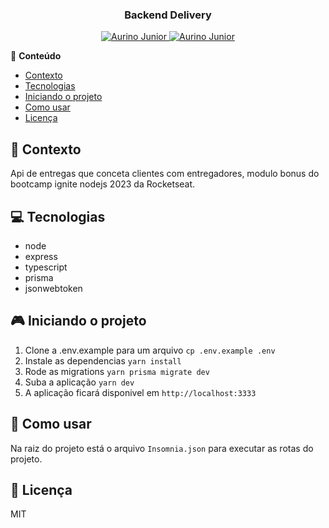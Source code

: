 <div align="center">
   <h3>Backend Delivery</h3>
</div>

<p align="center">
   <a href="https://www.instagram.com/aurigod97/">
      <img alt="Aurino Junior" src="https://img.shields.io/badge/-aurigod97-0390fc?style=flat&logo=Instagram&logoColor=white&color=blue" />
   </a>
    <a href="https://www.linkedin.com/in/aurino-junior-7718a4158/">
      <img alt="Aurino Junior" src="https://img.shields.io/badge/-Aurino%20Junior-0390fc?style=flat&logo=Linkedin&logoColor=white&color=blue" />
   </a>
</p>

📍 **Conteúdo**

- [Contexto](#blue_book-contexto)
- [Tecnologias](#computer-tecnologias)
- [Iniciando o projeto](#video_game-iniciando-o-projeto)
- [Como usar](#beers-como-usar)
- [Licença](#page_with_curl-licença)

## :blue_book: Contexto

Api de entregas que conceta clientes com entregadores, modulo bonus do bootcamp ignite nodejs 2023 da Rocketseat.

## :computer: Tecnologias

- node
- express
- typescript
- prisma
- jsonwebtoken

## :video_game: Iniciando o projeto

1. Clone a .env.example para um arquivo `cp .env.example .env`
2. Instale as dependencias `yarn install`
3. Rode as migrations `yarn prisma migrate dev`
4. Suba a aplicação `yarn dev`
5. A aplicação ficará disponivel em `http://localhost:3333`

## :beers: Como usar

Na raiz do projeto está o arquivo `Insomnia.json` para executar as rotas do projeto.

## :page_with_curl: Licença

MIT
